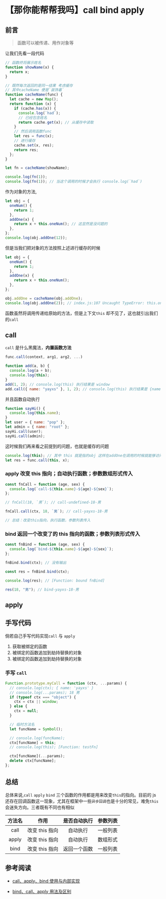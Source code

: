# 【那你能帮帮我吗】call bind apply

## 前言

> 函数可以被传递、用作对象等

让我们先看一段代码

```js
// 函数终将展示姓名
function showName(x) {
  return x;
}

// 既然每次返回的是同一结果 考虑缓存
// 其中cacheName 便是`装饰着`
function cacheName(func) {
  let cache = new Map();
  return function (x) {
    if (cache.has(x)) {
      console.log(`had`);
      // 已经包含姓名
      return cache.get(x); // 从缓存中读取
    }
    // 然后调用函数func
    let res = func(x);
    // 进行缓存
    cache.set(x, res);
    return res;
  };
}

let fn = cacheName(showName);

console.log(fn(1));
console.log(fn(1)); // 当这个调用的时候才会执行 console.log(`had`)
```

作为对象的方法,

```js
let obj = {
  oneNum() {
    return 1;
  },
  addOne(x) {
    return x + this.oneNum(); // 这显然是没问题的
  },
};
console.log(obj.addOne(12));
```

但是当我们把对象的方法按照上述进行缓存的时候

```js
let obj = {
  oneNum() {
    return 1;
  },
  addOne(x) {
    return x + this.oneNum();
  },
};

obj.addOne = cacheName(obj.addOne);
console.log(obj.addOne(2)); // index.js:107 Uncaught TypeError: this.oneNum is not a function
```

函数虽然将调用传递给原始的方法，但是上下文`this` 却不见了，这也就引出我们的`call`

## call

`call` 是什么黑魔法，**内置函数方法**

```js
func.call(context, arg1, arg2, ...)
```

```js
function add(a, b) {
  console.log(a + b);
  console.log(this);
}
add(1, 2); // console.log(this) 执行结果是 window
add.call({ name: "yayxs" }, 1, 2); // console.log(this) 执行结果是 {name:'yayxs'}
```

并且函数自动执行

```js
function sayHi() {
  console.log(this.name);
}
let user = { name: "pop" };
let admin = { name: "root" };
sayHi.call(user);
sayHi.call(admin);
```

这时候我们再来看之前提到的问题，也就是缓存的问题

```js
console.log(this); // 其中 this 就是指的obj 这样在addOne在调用的时候就能够访问 this.oneNum()
let res = func.call(this, x);
```

### apply 改变 this 指向；自动执行函数；参数数组形式传入

```js
const fnCall = function (age, sex) {
  console.log(`call-${this.name}-${age}-${sex}`);
};

// fnCall(18, `男`); // call-undefined-18-男

fnCall.call(ctx, 18, `男`); // call-yayxs-18-男

// 总结：改变this指向，执行函数，参数列表传入
```

### bind 返回一个改变了的 this 指向的函数；参数列表形式传入

```js
const fnBind = function (age, sex) {
  console.log(`bind-${this.name}-${age}-${sex}`);
};

fnBind.bind(ctx); // 没有输出

const res = fnBind.bind(ctx);

console.log(res); // [Function: bound fnBind]

res(18, "男"); // bind-yayxs-18-男
```

## apply

## 手写代码

倘若自己手写代码实现`call` 与 `apply`

1. 获取被绑定的函数
2. 被绑定的函数追加到劫持替换的对象
3. 被绑定的函数追加到劫持替换的对象

### 手写 `call`

```js
Function.prototype.myCall = function (ctx, ...params) {
  // console.log(ctx); { name: 'yayxs' }
  // console.log(...params); 18 男
  if (typeof ctx === "object") {
    ctx = ctx || window;
  } else {
    ctx = null;
  }

  // 临时方法名
  let funcName = Symbol();

  // console.log(funcName);
  ctx[funcName] = this;
  // console.log(this); [Function: testFn]

  ctx[funcName](...params);
  delete ctx[funcName];
};
```

## 总结

总体来说,`call` `apply` `bind` 三个函数的作用都是用来改变`this`的指向。目前的 js 还存在回调函数这一现象，尤其在框架中一些`异步回调`也是十分的常见，难免`this`会迷失方向。三者既有不同也有相似

| 方法名 |      作用      | 是否自动执行 | 参数列表 |
| :----: | :------------: | :----------: | :------: |
|  call  | 改变 this 指向 |   自动执行   | 一般列表 |
| apply  | 改变 this 指向 |   自动执行   | 数组形式 |
|  bind  | 改变 this 指向 | 返回一个函数 | 一般列表 |

## 参考阅读

- [call、apply、bind 使用与内部实现](https://juejin.im/post/5dc920ebf265da4cfd296a7b)

- [bind、call、apply 用法及区别](https://juejin.im/post/5e4c0b856fb9a07ccb7e8eca#heading-47)
